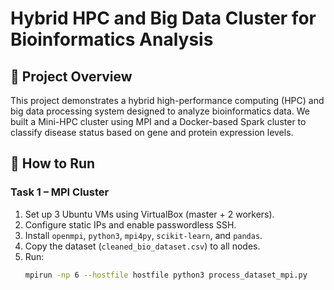 # Hybrid HPC and Big Data Cluster for Bioinformatics Analysis

## 📌 Project Overview
This project demonstrates a hybrid high-performance computing (HPC) and big data processing system designed to analyze bioinformatics data. We built a Mini-HPC cluster using MPI and a Docker-based Spark cluster to classify disease status based on gene and protein expression levels.

## 🚀 How to Run

### Task 1 – MPI Cluster
1. Set up 3 Ubuntu VMs using VirtualBox (master + 2 workers).
2. Configure static IPs and enable passwordless SSH.
3. Install `openmpi`, `python3`, `mpi4py`, `scikit-learn`, and `pandas`.
4. Copy the dataset (`cleaned_bio_dataset.csv`) to all nodes.
5. Run:
   ```bash
   mpirun -np 6 --hostfile hostfile python3 process_dataset_mpi.py
